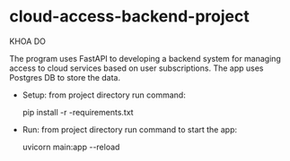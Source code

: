 # cloud-access-backend-project

KHOA DO

The program uses FastAPI to developing a backend system for managing access to cloud
services based on user subscriptions. The app uses Postgres DB to store the data.

- Setup:
  from project directory run command:

  pip install -r -requirements.txt

- Run:
  from project directory run command to start the app:

  uvicorn main:app --reload
